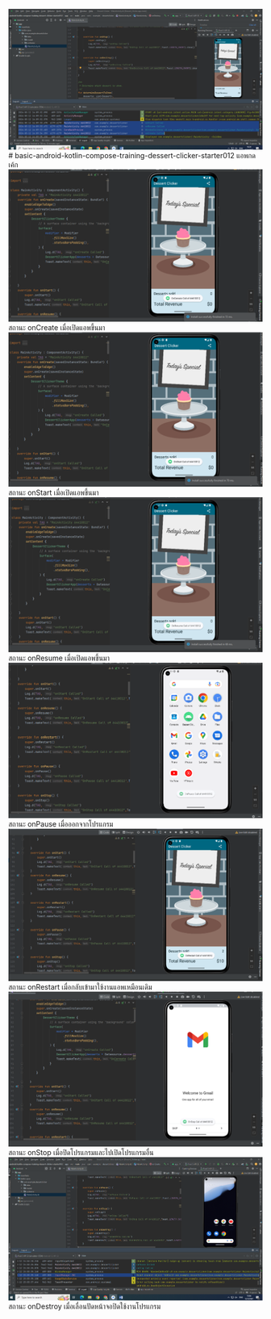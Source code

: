 <img src=n1.png># basic-android-kotlin-compose-training-dessert-clicker-starter012
 แอพกดเค้ก<img src=n2.png>สถานะ onCreate เมื่อเปิดแอพขึ้นมา<img src=n3.png>สถานะ onStart เมื่อเปิดแอพขึ้นมา<img src=n4.png>สถานะ onResume เมื่อเปิดแอพขึ้นมา<img src=n5.png>สถานะ onPause เมื่อออกจากโปรแกรม<img src=n6.png>สถานะ onRestart เมื่อกลับเข้ามาใช้งานแอพเหมือนเดิม<img src=n7.png>สถานะ onStop เมื่อปิดโปรแกรมและไปเปิดโปรแกรมอื่น<img src=n8.png>สถานะ onDestroy เมื่อเลื่อนปัดหน้าจอปิดใช้งานโปรแกรม
